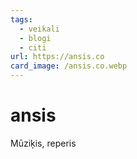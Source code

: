 ```yaml
---
tags:
  - veikali
  - blogi
  - citi
url: https://ansis.co
card_image: /ansis.co.webp
---
```


# ansis

Mūziķis, reperis
